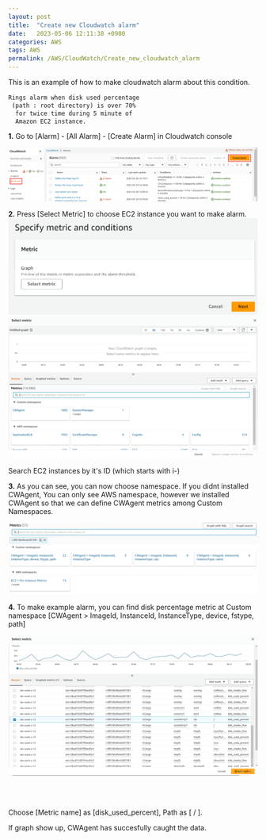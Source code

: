 ```yaml
---
layout: post
title:  "Create new Cloudwatch alarm"
date:   2023-05-06 12:11:38 +0900
categories: AWS
tags: AWS
permalink: /AWS/CloudWatch/Create_new_cloudwatch_alarm
---
```


This is an example of how to make cloudwatch alarm about this condition.

```
Rings alarm when disk used percentage
 (path : root directory) is over 70%
  for twice time during 5 minute of 
  Amazon EC2 instance.
```

**1.** Go to [Alarm] - [All Alarm] - [Create Alarm] in Cloudwatch console

![aws_cw_alarm](/assets/aws/cloudwatch/cw-alarm-1.png)

**2.** Press [Select Metric] to choose EC2 instance you want to make alarm.
![aws_cw_alarm-2](/assets/aws/cloudwatch/cw-alarm-2.png)
![aws_cw_alarm-3](/assets/aws/cloudwatch/cw-alarm-3.png)

Search EC2 instances by it's ID (which starts with i-) 

**3.** As you can see, you can now choose namespace. If you didnt installed CWAgent, You can only see AWS namespace, however we installed CWAgent so that we can define CWAgent metrics among Custom Namespaces.

![aws_cw_alarm-4](/assets/aws/cloudwatch/cw-alarm-4.png)


**4.** To make example alarm, you can find disk percentage metric at Custom namespace [CWAgent > ImageId, InstanceId, InstanceType, device, fstype, path]


![aws_cw_alarm-5](/assets/aws/cloudwatch/cw-alarm-5.png)

<Br><br>

Choose [Metric name] as [disk_used_percent], Path as [ / ].

If graph show up, CWAgent has succesfully caught the data.

